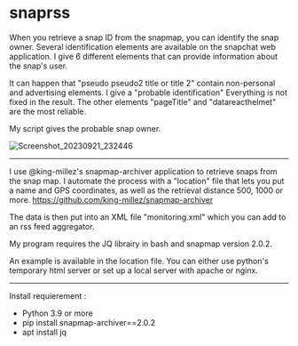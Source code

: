 # snaprss

When you retrieve a snap ID from the snapmap, you can identify the snap owner. Several identification elements are available on the snapchat web application.
I give 6 different elements that can provide information about the snap's user.

It can happen that "pseudo pseudo2 title or title 2" contain non-personal and advertising elements. I give a "probable identification" Everything is not fixed in the result. The other elements "pageTitle" and "datareacthelmet" are the most reliable.

My script gives the probable snap owner.

![Screenshot_20230921_232446](https://github.com/D4ftR0ck/snaprss/assets/86687768/6e93333f-7662-4ac2-9bb0-47d82b9a0109)

---

I use @king-millez's snapmap-archiver application to retrieve snaps from the snap map. I automate the process with a "location" file that lets you put a name and GPS coordinates, as well as the retrieval distance 500, 1000 or more.
https://github.com/king-millez/snapmap-archiver

The data is then put into an XML file "monitoring.xml" which you can add to an rss feed aggregator.

My program requires the JQ librairy in bash and snapmap version 2.0.2.

An example is available in the location file. You can either use python's temporary html server or set up a local server with apache or nginx.

---

Install requierement :

- Python 3.9 or more
- pip install snapmap-archiver==2.0.2
- apt install jq
